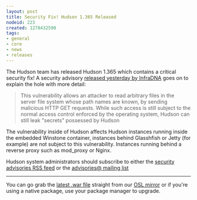 ```yaml
---
layout: post
title: Security Fix! Hudson 1.365 Released
nodeid: 223
created: 1278432590
tags:
- general
- core
- news
- releases
---
```

The Hudson team has released Hudson 1.365 which contains a critical security fix! A security advisory [released yesterday by InfraDNA](http://infradna.com/content/security-advisory-2010-07-05) goes on to explain the hole with more detail:

>This vulnerability allows an attacker to read arbitrary files in the
server file system whose path names are known, by sending malicious
HTTP GET requests. While such access is still subject to the normal
access control enforced by the operating system, Hudson can still leak
"secrets" possessed by Hudson

The vulnerability inside of Hudson affects Hudson instances running inside the embedded Winstone container, instances behind Glasshfish or Jetty (for example) are not subject to this vulnerability. Instances running behind a reverse proxy such as mod_proxy or Nginx.

Hudson system administrators should subscribe to either the [security advisories RSS feed](http://feeds.feedburner.com/hudson-security-advisories) or the [advisories@ mailing list](advisories-subscribe@hudson.dev.java.net)


----

You can go grab the [latest .war file](http://ftp.osuosl.org/pub/hudson/war/1.363/hudson.war) straight from our [OSL mirror](http://www.osuosl.org) or if you're using a native package, use your package manager to upgrade.
